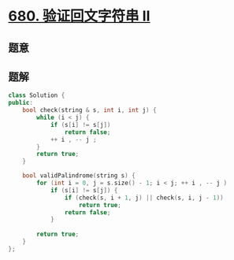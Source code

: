 #  [680. 验证回文字符串 Ⅱ](https://leetcode-cn.com/problems/valid-palindrome-ii/)

## 题意



## 题解



```c++
class Solution {
public:
    bool check(string & s, int i, int j) {
        while (i < j) {
            if (s[i] != s[j])
                return false;
            ++ i , -- j ;
        }
        return true;
    }

    bool validPalindrome(string s) {
        for (int i = 0, j = s.size() - 1; i < j; ++ i , -- j )
            if (s[i] != s[j]) {
                if (check(s, i + 1, j) || check(s, i, j - 1))
                    return true;
                return false;
            }
        
        return true;
    }
};
```



```python3

```


